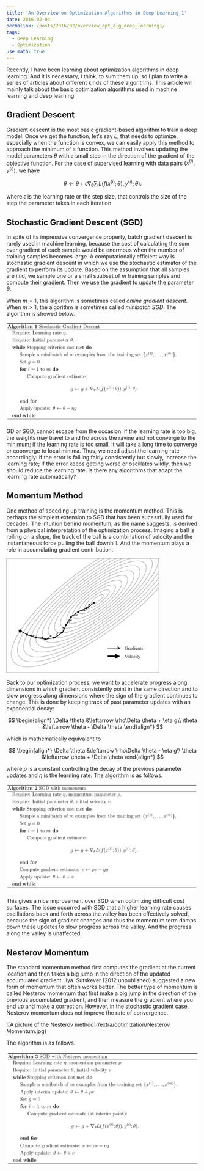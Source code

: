 ```yaml
---
title: 'An Overview on Optimization Algorithms in Deep Learning 1'
date: 2016-02-04
permalink: /posts/2016/02/overview_opt_alg_deep_learning1/
tags:
  - Deep Learning
  - Optimization
use_math: true
---
```


Recently, I have been learning about optimization algorithms in deep learning. And it is necessary,  I think, to sum them up, so I plan to write a series of articles about different kinds of these algorithms. This article will mainly talk about the basic optimization algorithms used in machine learning and deep learning.

## Gradient Descent

Gradient descent is the most basic gradient-based algorithm to train a deep model. Once we get the function, let's say $L$, that needs to optimize, especially when the function is convex, we can easily apply this method to approach the minimum of a function. This method involves updating the model parameters $\theta$ with a small step in the direction of the gradient of the objective function. For the case of supervised learning with data pairs $(x^{(i)}, y^{(i)})$, we have

$$
\theta\leftarrow \theta + \epsilon\nabla_\theta \sum_t L(f(x^{(i)};\theta), y^{(i)};\theta).
$$

where $\epsilon$ is the learning rate or the step size, that controls the size of the step the parameter takes in each iteration. 

## Stochastic Gradient Descent \(SGD\)

In spite of its impressive convergence property, batch gradient descent is rarely used in machine learning, because the cost of calculating the sum over gradient of each sample would be enormous when the number of training samples becomes large. A computationally efficient way is stochastic gradient descent in which we use the stochastic estimator of the gradient to perform its update. Based on the assumption that all samples are i.i.d, we sample one or a small suubset of $m$ training samples and compute their gradient. Then we use the gradient to update the parameter $\theta$.

When $m=1$, this algorithm is sometimes called *online gradient descent*. When $m>1$, the algorithm is sometimes called *minibatch SGD*. The algorithm is showed below.

<img src="/extra/optimization/SGD.jpg" />

GD or SGD, cannot escape from the occasion: if the learning rate is too big, the weights may travel to and fro across the ravine and not converge to the minimum; if the learning rate is too small, it will take a long time to converge or coonverge to local minima. Thus, we need adjust the learning rate accordingly: if the error is falliing fairly consistently but slowly, increase the learning rate; if the error keeps getting worse or oscillates wildly, then we should reduce the learning rate. Is there any algorithms that adapt the learning rate automatically?

## Momentum Method

One method of speeding up training is the momentum method. This is perhaps the simplest extension to SGD that has been sucessfully used for decades. The intuition behind momentum, as the name suggests, is derived from a physical interpretation of the optimization process. Imaging a ball is rolling on a slope, the track of the ball is a combination of velocity and the instantaneous force pulling the ball downhill. And the momentum plays a role in accumulating gradient contribution.

<img src="/extra/optimization/momentum.jpg" width = "400" height = "300" alt="momentum" />

Back to our optimization process, we want to accelerate progress along dimensions in which gradient consistently point in the same direction and to slow progress along dimensions where the sign of the gradient continues to change. This is done by keeping track of past parameter updates with an exponential decay:

$$
\begin{align*}
\Delta \theta &\leftarrow \rho\Delta \theta + \eta g\\
\theta &\leftarrow \theta - \Delta \theta
\end{align*}
$$

which is mathematically equivalent to

$$
\begin{align*}
\Delta \theta &\leftarrow \rho\Delta \theta - \eta g\\
\theta &\leftarrow \theta + \Delta \theta
\end{align*}
$$

where $\rho$ is a constant controlling the decay of the previous parameter updates and $\eta$ is the learning rate. The algorithm is as follows.

<img src="/extra/optimization/SGD-momentum.jpg" />

This gives a nice improvement over SGD when optimizing difficult cost surfaces. The issue occurred with SGD that a higher learning rate causes oscillations back and forth across the valley has been effectively solved, because the sign of gradient changes and thus the momentum term damps down these updates to slow progress across the valley. And the progress along the valley is unaffected.

## Nesterov Momentum

The standard momentum method first computes the gradient at the current location and then takes a big jump in the direction of the updated accumulated gradient. Ilya  Sutskever (2012 unpublished) suggested a new form of momentum that often works better. The better type of momentum is called Nesterov momentum that first make a big jump in the direction of the previous accumulated gradient, and then measure the gradient where you end up and make a correction. However, in the stochastic gradient case, Nesterov momentum does not improve the rate of convergence.

![A picture of the Nesterov method](/extra/optimization/Nesterov Momentum.jpg)

The algorithm is as follows.

<img src="/extra/optimization/SGD-Nesterov-momentum.jpg">



